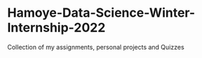 # Hamoye-Data-Science-Winter-Internship-2022
Collection of my assignments, personal projects and Quizzes 
